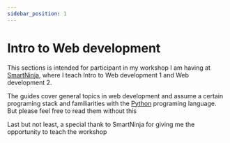 ```yaml
---
sidebar_position: 1
---
```


# Intro to Web development

This sections is intended for participant in my workshop I am having at [SmartNinja](https://www.smartninja.org/), where I
teach Intro to Web development 1 and Web development 2.

The guides cover general topics in web development and assume a certain programing stack and familiarities with 
the [Python](https://www.python.org) programing language. But please feel free to read them without this

Last but not least, a special thank to SmartNinja for giving me the opportunity to teach the workshop 
